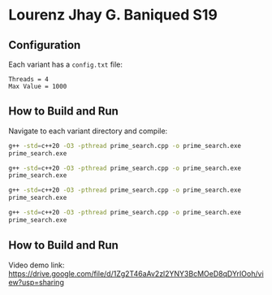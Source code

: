 # Lourenz Jhay G. Baniqued S19

## Configuration

Each variant has a `config.txt` file:
```
Threads = 4
Max Value = 1000
```

## How to Build and Run

Navigate to each variant directory and compile:

```bash
g++ -std=c++20 -O3 -pthread prime_search.cpp -o prime_search.exe
prime_search.exe
```

```bash
g++ -std=c++20 -O3 -pthread prime_search.cpp -o prime_search.exe
prime_search.exe
```

```bash
g++ -std=c++20 -O3 -pthread prime_search.cpp -o prime_search.exe
prime_search.exe
```

```bash
g++ -std=c++20 -O3 -pthread prime_search.cpp -o prime_search.exe
prime_search.exe
```

## How to Build and Run

Video demo link: https://drive.google.com/file/d/1Zg2T46aAv2zl2YNY3BcMOeD8qDYrIOoh/view?usp=sharing
